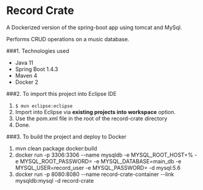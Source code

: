 Record Crate 
============

A Dockerized version of the spring-boot app using tomcat and MySql.

Performs CRUD operations on a music database.

###1. Technologies used
* Java 11
* Spring Boot 1.4.3
* Maven 4
* Docker 2


###2. To import this project into Eclipse IDE
1. ```$ mvn eclipse:eclipse```
2. Import into Eclipse via **existing projects into workspace** option.
3. Use the pom.xml file in the root of the record-crate directory
3. Done.

###3. To build the project and deploy to Docker
1. mvn clean package docker:build
2. docker run -p 3306:3306 --name mysqldb -e MYSQL_ROOT_HOST=% -e MYSQL_ROOT_PASSWORD=<password> -e MYSQL_DATABASE=main_db -e MYSQL_USER=record_user -e MYSQL_PASSWORD=<password> -d mysql:5.6
3. docker run -p 8080:8080 --name record-crate-container --link mysqldb:mysql -d record-crate


